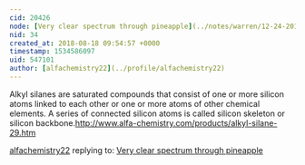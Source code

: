 ```yaml
---
cid: 20426
node: [Very clear spectrum through pineapple](../notes/warren/12-24-2010/very-clear-spectrum-through-pineapple)
nid: 34
created_at: 2018-08-18 09:54:57 +0000
timestamp: 1534586097
uid: 547101
author: [alfachemistry22](../profile/alfachemistry22)
---
```


Alkyl silanes are saturated compounds that consist of one or more silicon atoms linked to each other or one or more atoms of other chemical elements. A series of connected silicon atoms is called silicon skeleton or silicon backbone.http://www.alfa-chemistry.com/products/alkyl-silane-29.htm



[alfachemistry22](../profile/alfachemistry22) replying to: [Very clear spectrum through pineapple](../notes/warren/12-24-2010/very-clear-spectrum-through-pineapple)

